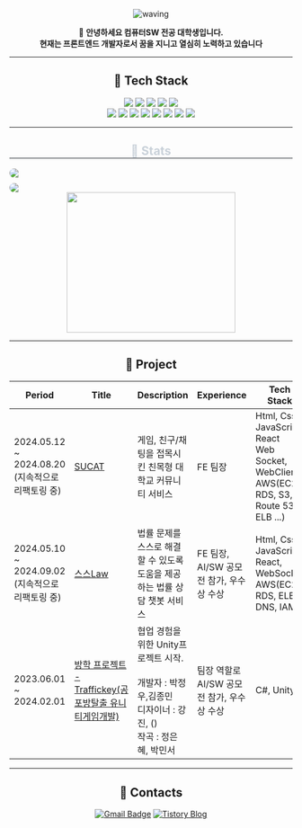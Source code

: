 
 <div align="center">
    
![waving](https://capsule-render.vercel.app/api?type=waving&height=200&text=JungwooPark&fontSize=28&fontAlign=88&fontAlignY=40&desc=@jungwoo0601&descAlign=91&color=gradient)

  
👋 **안녕하세요 컴퓨터SW 전공 대학생입니다. <br> 현재는 프론트엔드 개발자로서 꿈을 지니고 열심히 노력하고 있습니다**

---


## 💪 Tech Stack
<img src="https://img.shields.io/badge/CSS3-1572B6?style=for-the-badge&logo=CSS3&logoColor=white">
    <img src="https://img.shields.io/badge/Figma-F24E1E?style=for-the-badge&logo=Figma&logoColor=white">
    <img src="https://img.shields.io/badge/Git-F05032?style=for-the-badge&logo=Git&logoColor=white">
    <img src="https://img.shields.io/badge/Github-181717?style=for-the-badge&logo=Github&logoColor=white">
    <img src="https://img.shields.io/badge/HTML5-E34F26?style=for-the-badge&logo=HTML5&logoColor=white">
    <br/>
    <img src="https://img.shields.io/badge/jQuery-0769AD?style=for-the-badge&logo=jQuery&logoColor=white">
    <img src="https://img.shields.io/badge/Javascript-F7DF1E?style=for-the-badge&logo=Javascript&logoColor=white">
    <img src="https://img.shields.io/badge/Prettier-F7B93E?style=for-the-badge&logo=Prettier&logoColor=white">
    <img src="https://img.shields.io/badge/React-61DAFB?style=for-the-badge&logo=React&logoColor=white">
    <img src="https://img.shields.io/badge/Sass-CC6699?style=for-the-badge&logo=Sass&logoColor=white">
    <img src="https://img.shields.io/badge/TailwindCSS-06B6D4?style=for-the-badge&logo=tailwindcss&logoColor=white" />
    <img src="https://img.shields.io/badge/Unity-222324?style=for-the-badge&logo=Unity&logoColor=white">
    <img src="https://img.shields.io/badge/Python-3776AB?style=for-the-badge&logo=Python&logoColor=white">
    <br/>

---

<div style="text-align: center;">
  <h2 style="border-bottom: 1px solid #21262d; color: #c9d1d9;">🏅 Stats</h2>
  <div style="display: flex; justify-content: center; align-items: stretch; gap: 10px; flex-wrap: wrap;">
    <img 
      src="https://github-readme-stats.vercel.app/api?username=jungwoo0601&bg_color=180,326fd2,00000000&title_color=ffffff&text_color=ffffff"
      style="flex: 1; min-width: 300px; max-width: 100%; height: auto; object-fit: cover; border-radius: 10px;"
    />
    <img 
      src="https://github-readme-stats.vercel.app/api/top-langs/?username=jungwoo0601&layout=compact&bg_color=180,326fd2,00000000&title_color=ffffff&text_color=ffffff"
      style="flex: 1; min-width: 300px; max-width: 100%; height: auto; object-fit: cover; border-radius: 10px;"
    />
  </div>
</div>

<div align="center">
  <a href="https://www.gitanimals.org/en_US?utm_medium=image&utm_source=koo-jungwoo0601&utm_content=line">
    <img width="300" height="250" src="https://render.gitanimals.org/lines/jungwoo0601"/>
  </a>
</div>

---

## 🚀 Project

| Period                  | Title                                                                                                                                             | Description                                                                                | Experience                   | Tech Stack                                                                                    |
| ----------------------- | ------------------------------------------------------------------------------------------------------------------------------------------------- | ------------------------------------------------------------------------------------------ | ---------------------------- | --------------------------------------------------------------------------------------------- |
| 2024.05.12 <br>~ <br> 2024.08.20 (지속적으로 리팩토링 중)      |   [SUCAT](https://github.com/Suwon-University-Community-SUCAT/Sucat-Server)                                | 게임, 친구/채팅을 접목시킨 친목형 대학교 커뮤니티 서비스   | FE 팀장  | Html, Css, JavaScript, React <br> Web Socket, WebClient, <br>AWS(EC2, RDS, S3, Route 53, ELB ...)                                                            |
| 2024.05.10 <br>~ <br> 2024.09.02 (지속적으로 리팩토링 중)      | [스스Law](https://github.com/HanIum2024-AILawyer/SSL-Server)                                           | 법률 문제를 스스로 해결할 수 있도록 도움을 제공하는 법률 상담 챗봇 서비스     | FE 팀장, <br> AI/SW 공모전 참가, 우수상 수상  | Html, Css, JavaScript, React, WebSocket <br>AWS(EC2, RDS, ELB, DNS, IAM)                              |
| 2023.06.01 <br>~<br> 2024.02.01 | [방학 프로젝트 - Traffickey(공포방탈출 유니티게임개발)](https://github.com/Vacation-project/Server?tab=readme-ov-file)                                   | 협업 경험을 위한 Unity프로젝트 시작.<br> <br> 개발자 : 박정우,김종민<br> 디자이너 : 강진, ()  <br> 작곡 : 정은혜, 박민서  |   팀장 역할로 AI/SW 공모전 참가, 우수상 수상   |  C#, Unity                                                                       |

---

## 📧 Contacts

[![Gmail Badge](https://img.shields.io/badge/Gmail-d14836?style=flat-square&logo=Gmail&logoColor=white&link=mailto:pjw1346799@gmail.com)](mailto:pjw1346799@gmail.com)
[![Tistory Blog](https://img.shields.io/badge/Tistory-000000?style=flat-square&logo=tistory&logoColor=white)](https://jjongcoding.tistory.com/)


